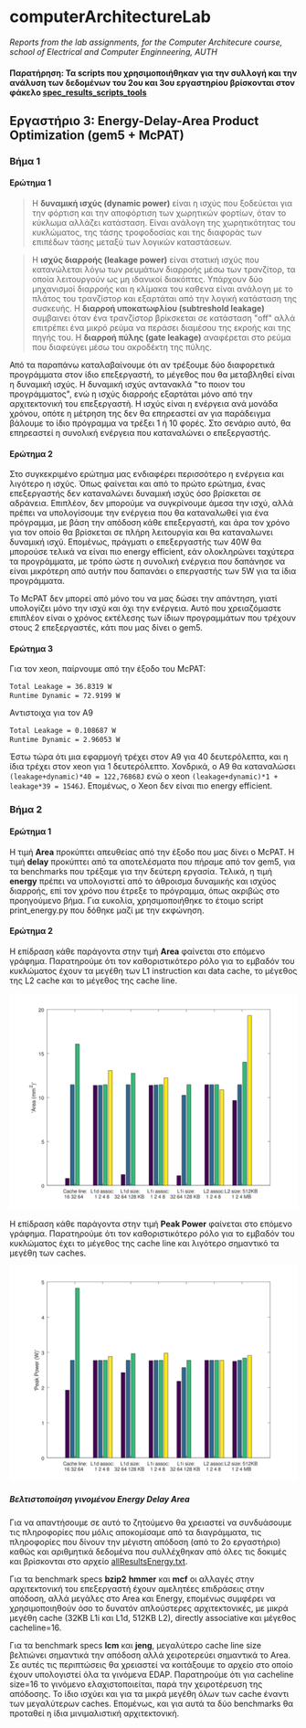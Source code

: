 # computerArchitectureLab
_Reports from the lab assignments, for the Computer Architecure course, school of Electrical and Computer Enginneering, AUTH_

#### Παρατήρηση: Τα scripts που χρησιμοποιήθηκαν για την συλλογή και την ανάλυση των δεδομένων του 2ου και 3ου εργαστηρίου βρίσκονται στον φάκελο [spec_results_scripts_tools](https://github.com/manolismih/computerArchitectureLab/tree/master/spec_results_scripts_tools)

## Εργαστήριο 3: Energy-Delay-Area Product Optimization (gem5 + McPAT)

### Βήμα 1

#### Ερώτημα 1
> Η **δυναμική ισχύς (dynamic power)** είναι η ισχύς που ξοδεύεται για την φόρτιση και την αποφόρτιση των χωρητικών φορτίων, όταν το κύκλωμα αλλάζει κατάσταση.
> Είναι ανάλογη της χωρητικότητας του κυκλώματος, της τάσης τροφοδοσίας και της διαφοράς των επιπέδων τάσης μεταξύ των λογικών καταστάσεων.

> Η **ισχύς διαρροής (leakage power)** είναι στατική ισχύς που κατανώλεται λόγω των ρευμάτων διαρροής μέσω των τρανζίτορ, τα οποία λειτουργούν ως μη ιδανικοί διακόπτες.
> Υπάρχουν δύο μηχανισμοί διαρροής και η κλίμακα του καθενα είναι ανάλογη με το πλάτος του τρανζίστορ και εξαρτάται από την λογική κατάσταση της συσκευής.
> Η **διαρροή υποκατωφλίου (subtreshold leakage)** συμβαινει όταν ένα τρανζίστορ βρίκσκεται σε κατάσταση "off" αλλά επιτρέπει ένα μικρό ρεύμα να περάσει διαμέσου
> της εκροής και της πηγής του. Η **διαρροή πύλης (gate leakage)** αναφέρεται στο ρεύμα που διαφεύγει μέσω του ακροδέκτη της πύλης.

Από τα παραπάνω καταλαβαίνουμε ότι αν τρέξουμε δύο διαφορετικά προγράμματα στον ίδιο επεξεργαστή, το μέγεθος που θα μεταβληθεί είναι η δυναμική ισχύς.
Η δυναμική ισχύς αντανακλά "το ποιον του προγράμματος", ενώ η ισχύς διαρροής εξαρτάται μόνο από την αρχιτεκτονική του επεξεργαστή.
Η ισχύς είναι η ενέργεια ανά μονάδα χρόνου, οπότε η μέτρηση της δεν θα επηρεαστεί αν για παράδειγμα βάλουμε το ίδιο πρόγραμμα να τρέξει 1 ή 10 φορές.
Στο σενάριο αυτό, θα επηρεαστεί η συνολική ενέργεια που καταναλώνει ο επεξεργαστής.

#### Ερώτημα 2
Στο συγκεκριμένο ερώτημα μας ενδιαφέρει περισσότερο η ενέργεια και λιγότερο η ισχύς. 
Όπως φαίνεται και από το πρώτο ερώτημα, ένας επεξεργαστής δεν καταναλώνει δυναμική ισχύς όσο βρίσκεται σε αδράνεια.
Επιπλέον, δεν μπορούμε να συγκρίνουμε άμεσα την ισχύ, αλλά πρέπει να υπολογίσουμε την ενέργεια που θα καταναλωθεί για ένα πρόγραμμα,
με βάση την απόδοση κάθε επεξεργαστή, και άρα τον χρόνο για τον οποίο θα βρίσκεται σε πλήρη λειτουργία και θα καταναλωνει δυναμική ισχύ.
Επομένως, πράγματι ο επεξεργαστής των 40W θα μπορούσε τελικά να είναι πιο energy efficient, εάν ολοκληρώνει ταχύτερα τα προγράμματα,
με τρόπο ώστε η συνολική ενέργεια που δαπάνησε να είναι μικρότερη από αυτήν που δαπανάει ο επεργαστής των 5W για τα ίδια προγράμματα.

Το McPAT δεν μπορεί από μόνο του να μας δώσει την απάντηση, γιατί υπολογίζει μόνο την ισχύ και όχι την ενέργεια. 
Αυτό που χρειαζόμαστε επιπλέον είναι ο χρόνος εκτέλεσης των ίδιων προγραμμάτων που τρέχουν στους 2 επεξεργαστές, κάτι που μας δίνει ο gem5.

#### Ερώτημα 3
Για τον xeon, παίρνουμε από την έξοδο του McPAT:
```
Total Leakage = 36.8319 W
Runtime Dynamic = 72.9199 W
```

Αντιστοιχα για τον Α9
```
Total Leakage = 0.108687 W
Runtime Dynamic = 2.96053 W
```

Έστω τώρα ότι μια εφαρμογή τρέχει στον Α9 για 40 δευτερόλεπτα, και η ίδια τρέχει στον xeon για 1 δευτερόλεπτο.
Χονδρικά, ο Α9 θα καταναλώσει `(leakage+dynamic)*40 = 122,76868J` ενώ ο xeon `(leakage+dynamic)*1 + leakage*39 = 1546J`.
Επομένως, ο Xeon δεν είναι πιο energy efficient.

### Βήμα 2

#### Ερώτημα 1
Η τιμή **Area** προκύπτει απευθείας από την έξοδο που μας δίνει ο McPAT. H τιμή **delay** προκύπτει από τα αποτελέσματα που πήραμε από τον gem5, για τα benchmarks που τρέξαμε για την δεύτερη εργασία. Τελικά, η τιμή **energy** πρέπει να υπολογιστεί από το άθροισμα δυναμικής και ισχύος διαρροής, επί τον χρόνο που έτρεξε το πρόγραμμα, όπως ακριβώς στο προηγούμενο βήμα. Για ευκολία, χρησιμοποιήθηκε το έτοιμο script print_energy.py που δόθηκε μαζί με την εκφώνηση.

#### Ερώτημα 2
Η επίδραση κάθε παράγοντα στην τιμή **Area** φαίνεται στο επόμενο γράφημα. Παρατηρούμε ότι τον καθοριστικότερο ρόλο για το εμβαδόν του κυκλώματος έχουν τα μεγέθη των L1 instruction και data cache, το μέγεθος της L2 cache και το μέγεθος της cache line.

![](Area.svg)

Η επίδραση κάθε παράγοντα στην τιμή **Peak Power** φαίνεται στο επόμενο γράφημα. Παρατηρούμε ότι τον καθοριστικότερο ρόλο για το εμβαδόν του κυκλώματος έχει το μέγεθος της cache line και λιγότερο σημαντικό τα μεγέθη των caches.

![](PeakPower.svg)

##### Βελτιστοποίηση γινομένου Energy Delay Area
Για να απαντήσουμε σε αυτό το ζητούμενο θα χρειαστεί να συνδυάσουμε τις πληροφορίες που μόλις αποκομίσαμε από τα διαγράμματα, τις πληροφορίες που δίνουν την μέγιστη απόδοση (από το 2ο εργαστήριο) καθώς και αριθμητικά δεδομένα που συλλέχθηκαν από όλες τις δοκιμές και βρίσκονται στο αρχείο [allResultsEnergy.txt](allResultsEnergy.txt).

Για τα benchmark specs **bzip2** **hmmer** και **mcf** οι αλλαγές στην αρχιτεκτονική του επεξεργαστή έχουν αμελητέες επιδράσεις στην απόδοση, αλλά μεγάλες στο Area και Energy, επομένως συμφέρει να χρησιμοποιηθούν όσο το δυνατόν απλούστερες αρχιτεκτονικές, με μικρά μεγέθη cache (32KB L1i και L1d, 512KB L2), directly associative και μέγεθος cacheline=16.

Για τα benchmark specs **lcm** και **jeng**, μεγαλύτερο cache line size βελτιώνει σημαντικά την απόδοση αλλά χειροτερεύει σημαντικά το Area. Σε αυτές τις περιπτώσεις θα χρειαστεί να κοιτάξουμε το αρχείο στο οποίο έχουν υπολογιστεί όλα τα γινόμενα EDAP. Παρατηρούμε ότι για cacheline size=16 το γινόμενο ελαχιστοποιείται, παρά την χειροτέρευση της απόδοσης. Το ίδιο ισχύει και για τα μικρά μεγέθη όλων των cache έναντι των μεγαλύτερων caches. Επομένως, και για αυτά τα δύο benchmarks θα προταθεί η ίδια μινιμαλιστική αρχιτεκτονική.
